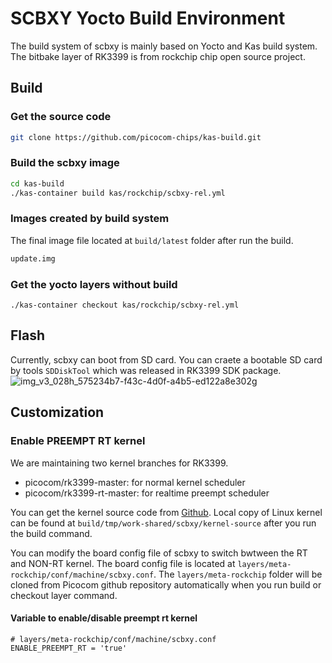 # SCBXY Yocto Build Environment
The build system of scbxy is mainly based on Yocto and Kas build system. The bitbake layer of RK3399 is from rockchip chip open source project.
## Build
### Get the source code
```bash
git clone https://github.com/picocom-chips/kas-build.git
```
### Build the scbxy image
```bash
cd kas-build
./kas-container build kas/rockchip/scbxy-rel.yml
```
### Images created by build system
The final image file located at `build/latest` folder after run the build.
```bash
update.img
```
### Get the yocto layers without build
```
./kas-container checkout kas/rockchip/scbxy-rel.yml
```
## Flash
Currently, scbxy can boot from SD card. You can craete a bootable SD card by tools `SDDiskTool` which was released in RK3399 SDK package.
![img_v3_028h_575234b7-f43c-4d0f-a4b5-ed122a8e302g](https://github.com/picocom-chips/kas-build/assets/149779491/3fd1e1f3-b4c6-4151-8bba-f1eb7268960a)


## Customization
### Enable PREEMPT RT kernel
We are maintaining two kernel branches for RK3399.
- picocom/rk3399-master: for normal kernel scheduler
- picocom/rk3399-rt-master: for realtime preempt scheduler

You can get the kernel source code from [Github](https://github.com/picocom-chips/linux). Local copy of Linux kernel can be found at `build/tmp/work-shared/scbxy/kernel-source` after you run the build command.

You can modify the board config file of scbxy to switch bwtween the RT and NON-RT kernel. The board config file is located at `layers/meta-rockchip/conf/machine/scbxy.conf`. The `layers/meta-rockchip` folder will be cloned from Picocom github repository automatically when you run build or checkout layer command.

#### Variable to enable/disable preempt rt kernel
```
# layers/meta-rockchip/conf/machine/scbxy.conf
ENABLE_PREEMPT_RT = 'true'
```
